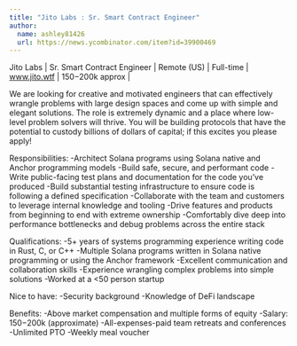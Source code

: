 ```yaml
---
title: "Jito Labs : Sr. Smart Contract Engineer"
author:
  name: ashley81426
  url: https://news.ycombinator.com/item?id=39900469
---
```

Jito Labs | Sr. Smart Contract Engineer | Remote (US) | Full-time | www.jito.wtf | $150-$200k approx |

We are looking for creative and motivated engineers that can effectively wrangle problems with large design spaces and come up with simple and elegant solutions. The role is extremely dynamic and a place where low-level problem solvers will thrive.  You will be building protocols that have the potential to custody billions of dollars of capital; if this excites you please apply!

Responsibilities:
-Architect Solana programs using Solana native and Anchor programming models
-Build safe, secure, and performant code
-Write public-facing test plans and documentation for the code you’ve produced
-Build substantial testing infrastructure to ensure code is following a defined specification
-Collaborate with the team and customers to leverage internal knowledge and tooling
-Drive features and products from beginning to end with extreme ownership
-Comfortably dive deep into performance bottlenecks and debug problems across the entire stack

Qualifications:
-5+ years of systems programming experience writing code in Rust, C, or C++
-Multiple Solana programs written in Solana native programming or using the Anchor framework
-Excellent communication and collaboration skills
-Experience wrangling complex problems into simple solutions
-Worked at a &lt;50 person startup

Nice to have:
-Security background
-Knowledge of DeFi landscape

Benefits:
-Above market compensation and multiple forms of equity
-Salary: $150-$200k (approximate)
-All-expenses-paid team retreats and conferences 
-Unlimited PTO
-Weekly meal voucher
